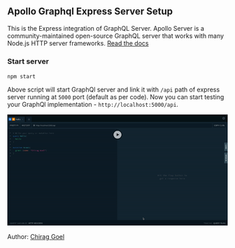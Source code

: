 ## Apollo Graphql Express Server Setup

This is the Express integration of GraphQL Server. Apollo Server is a community-maintained open-source GraphQL server that works with many Node.js HTTP server frameworks. [Read the docs](https://www.apollographql.com/docs/apollo-server/)

### Start server
```shell
npm start
```

Above script will start GraphQl server and link it with `/api` path of express server running at `5000` port (default as per code).
Now you can start testing your GraphQl implementation - `http://localhost:5000/api`.

![Demo](public/demo.gif)

Author: [Chirag Goel](http://www.chirag-goel.in)
